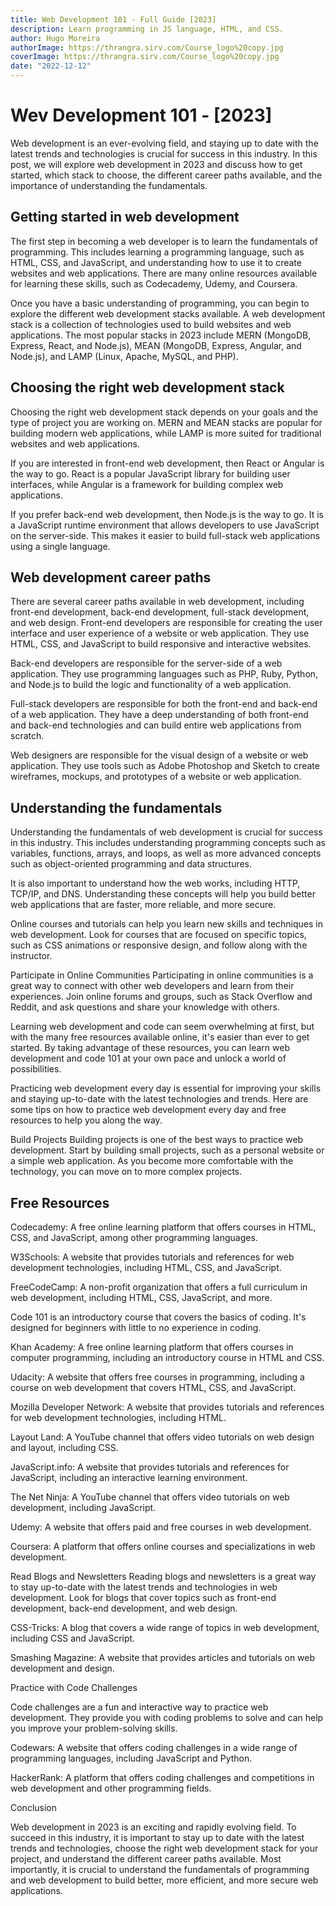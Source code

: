 ```yaml
---
title: Web Development 101 - Full Guide [2023]
description: Learn programming in JS language, HTML, and CSS.
author: Hugo Moreira
authorImage: https://thrangra.sirv.com/Course_logo%20copy.jpg
coverImage: https://thrangra.sirv.com/Course_logo%20copy.jpg
date: "2022-12-12"
---
```


# Wev Development 101 - [2023]

Web development is an ever-evolving field, and staying up to date with the latest trends and technologies is crucial for success in this industry. In this post, we will explore web development in 2023 and discuss how to get started, which stack to choose, the different career paths available, and the importance of understanding the fundamentals.

## Getting started in web development

The first step in becoming a web developer is to learn the fundamentals of programming. This includes learning a programming language, such as HTML, CSS, and JavaScript, and understanding how to use it to create websites and web applications. There are many online resources available for learning these skills, such as Codecademy, Udemy, and Coursera.

Once you have a basic understanding of programming, you can begin to explore the different web development stacks available. A web development stack is a collection of technologies used to build websites and web applications. The most popular stacks in 2023 include MERN (MongoDB, Express, React, and Node.js), MEAN (MongoDB, Express, Angular, and Node.js), and LAMP (Linux, Apache, MySQL, and PHP).

## Choosing the right web development stack

Choosing the right web development stack depends on your goals and the type of project you are working on. MERN and MEAN stacks are popular for building modern web applications, while LAMP is more suited for traditional websites and web applications.

If you are interested in front-end web development, then React or Angular is the way to go. React is a popular JavaScript library for building user interfaces, while Angular is a framework for building complex web applications.

If you prefer back-end web development, then Node.js is the way to go. It is a JavaScript runtime environment that allows developers to use JavaScript on the server-side. This makes it easier to build full-stack web applications using a single language.

## Web development career paths

There are several career paths available in web development, including front-end development, back-end development, full-stack development, and web design. Front-end developers are responsible for creating the user interface and user experience of a website or web application. They use HTML, CSS, and JavaScript to build responsive and interactive websites.

Back-end developers are responsible for the server-side of a web application. They use programming languages such as PHP, Ruby, Python, and Node.js to build the logic and functionality of a web application.

Full-stack developers are responsible for both the front-end and back-end of a web application. They have a deep understanding of both front-end and back-end technologies and can build entire web applications from scratch.

Web designers are responsible for the visual design of a website or web application. They use tools such as Adobe Photoshop and Sketch to create wireframes, mockups, and prototypes of a website or web application.

## Understanding the fundamentals

Understanding the fundamentals of web development is crucial for success in this industry. This includes understanding programming concepts such as variables, functions, arrays, and loops, as well as more advanced concepts such as object-oriented programming and data structures.

It is also important to understand how the web works, including HTTP, TCP/IP, and DNS. Understanding these concepts will help you build better web applications that are faster, more reliable, and more secure.

Online courses and tutorials can help you learn new skills and techniques in web development. Look for courses that are focused on specific topics, such as CSS animations or responsive design, and follow along with the instructor.

Participate in Online Communities
Participating in online communities is a great way to connect with other web developers and learn from their experiences. Join online forums and groups, such as Stack Overflow and Reddit, and ask questions and share your knowledge with others.

Learning web development and code can seem overwhelming at first, but with the many free resources available online, it's easier than ever to get started. By taking advantage of these resources, you can learn web development and code 101 at your own pace and unlock a world of possibilities.

Practicing web development every day is essential for improving your skills and staying up-to-date with the latest technologies and trends. Here are some tips on how to practice web development every day and free resources to help you along the way.

Build Projects
Building projects is one of the best ways to practice web development. Start by building small projects, such as a personal website or a simple web application. As you become more comfortable with the technology, you can move on to more complex projects.

## Free Resources

Codecademy: A free online learning platform that offers courses in HTML, CSS, and JavaScript, among other programming languages.

W3Schools: A website that provides tutorials and references for web development technologies, including HTML, CSS, and JavaScript.

FreeCodeCamp: A non-profit organization that offers a full curriculum in web development, including HTML, CSS, JavaScript, and more.

Code 101 is an introductory course that covers the basics of coding. It's designed for beginners with little to no experience in coding.

Khan Academy: A free online learning platform that offers courses in computer programming, including an introductory course in HTML and CSS.

Udacity: A website that offers free courses in programming, including a course on web development that covers HTML, CSS, and JavaScript.

Mozilla Developer Network: A website that provides tutorials and references for web development technologies, including HTML.

Layout Land: A YouTube channel that offers video tutorials on web design and layout, including CSS.

JavaScript.info: A website that provides tutorials and references for JavaScript, including an interactive learning environment.

The Net Ninja: A YouTube channel that offers video tutorials on web development, including JavaScript.

Udemy: A website that offers paid and free courses in web development.

Coursera: A platform that offers online courses and specializations in web development.

Read Blogs and Newsletters
Reading blogs and newsletters is a great way to stay up-to-date with the latest trends and technologies in web development. Look for blogs that cover topics such as front-end development, back-end development, and web design.

CSS-Tricks: A blog that covers a wide range of topics in web development, including CSS and JavaScript.

Smashing Magazine: A website that provides articles and tutorials on web development and design.

Practice with Code Challenges

Code challenges are a fun and interactive way to practice web development. They provide you with coding problems to solve and can help you improve your problem-solving skills.

Codewars: A website that offers coding challenges in a wide range of programming languages, including JavaScript and Python.

HackerRank: A platform that offers coding challenges and competitions in web development and other programming fields.

Conclusion

Web development in 2023 is an exciting and rapidly evolving field. To succeed in this industry, it is important to stay up to date with the latest trends and technologies, choose the right web development stack for your project, and understand the different career paths available. Most importantly, it is crucial to understand the fundamentals of programming and web development to build better, more efficient, and more secure web applications.
